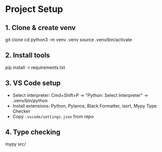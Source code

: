 # Project Setup

## 1. Clone & create venv

git clone <repo-url>
cd <repo>
python3 -m venv .venv
source .venv/bin/activate

## 2. Install tools

pip install -r requirements.txt

## 3. VS Code setup

- Select interpreter: Cmd+Shift+P → "Python: Select Interpreter" → .venv/bin/python
- Install extensions: Python, Pylance, Black Formatter, isort, Mypy Type Checker
- Copy `.vscode/settings.json` from repo

## 4. Type checking

mypy src/
